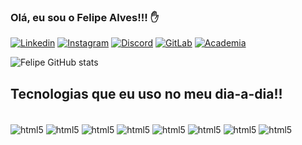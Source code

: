 
###  Olá, eu sou o Felipe Alves!!! ✋

[![Linkedin](https://img.shields.io/badge/LinkedIn-0077B5?style=for-the-badge&logo=linkedin&logoColor=white)](https://www.linkedin.com/in/felipe-alves-gon%C3%A7alves-102801127/)
[![Instagram](https://img.shields.io/badge/Instagram-E4405F?style=for-the-badge&logo=instagram&logoColor=white)](https://www.instagram.com/felipeallv/)
[![Discord](https://img.shields.io/badge/Discord-7289DA?style=for-the-badge&logo=discord&logoColor=white)](https://discord.com/channels/@felipe_alves#3546)
[![GitLab](https://img.shields.io/badge/GitLab-330F63?style=for-the-badge&logo=gitlab&logoColor=white)](https://gitlab.com/felipealves1995)
[![Academia](https://img.shields.io/badge/Academia-fff?style=for-the-badge&logo=academia&logoColor=black)](https://doctum.academia.edu/FelipeAlvesGon%C3%A7alves)

![Felipe GitHub stats](https://github-readme-stats.vercel.app/api?username=FelipeAlvesG&show_icons=true&theme=dracula)

## Tecnologias que eu uso no meu dia-a-dia!!
<div style="display: inline_block"><br/>
    <img align="center" alt="html5" src="https://img.shields.io/badge/Shell_Script-121011?style=for-the-badge&logo=gnu-bash&logoColor=white" />
    <img align="center" alt="html5" src="https://img.shields.io/badge/Python-3776AB?style=for-the-badge&logo=python&logoColor=white" />
    <img align="center" alt="html5" src="https://img.shields.io/badge/MySQL-00000F?style=for-the-badge&logo=mysql&logoColor=white" />
    <img align="center" alt="html5" src="https://img.shields.io/badge/Microsoft_Excel-217346?style=for-the-badge&logo=microsoft-excel&logoColor=white" />
    <img align="center" alt="html5" src="https://img.shields.io/badge/Powershell-2CA5E0?style=for-the-badge&logo=powershell&logoColor=white" />
    <img align="center" alt="html5" src="https://img.shields.io/badge/Colab-F9AB00?style=for-the-badge&logo=googlecolab&color=525252" />
    <img align="center" alt="html5" src="https://img.shields.io/badge/sublime_text-%23575757.svg?&style=for-the-badge&logo=sublime-text&logoColor=important" />
    <img align="center" alt="html5" src="https://img.shields.io/badge/Visual_Studio-5C2D91?style=for-the-badge&logo=visual%20studio&logoColor=white" />
</div>
